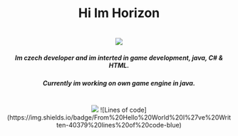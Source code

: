<div align="center">
  <h1>Hi Im Horizon<h1>
    <img src="https://visitor-badge.laobi.icu/badge?page_id=zMamutCZz.zMamutCZz"></img>
  <br>
  <h5>Im czech developer and im interted in game development, java, C# & HTML.</h5>
  <h5>Currently im working on own game engine in java.</h5>

  <br>
  <img src="https://github-readme-stats.vercel.app/api?username=zMamutCZz&show_icons=true&theme=gruvbox"></img>
  ![Lines of code](https://img.shields.io/badge/From%20Hello%20World%20I%27ve%20Written-40379%20lines%20of%20code-blue)
</div>
